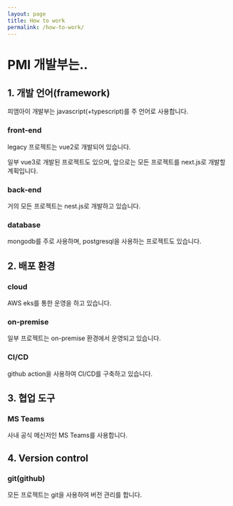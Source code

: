 ```yaml
---
layout: page
title: How to work
permalink: /how-to-work/
---
```


# PMI 개발부는..

## 1. 개발 언어(framework)

피앰아이 개발부는 javascript(+typescript)를 주 언어로 사용합니다.

### front-end

legacy 프로젝트는 vue2로 개발되어 있습니다.

일부 vue3로 개발된 프로젝트도 있으며, 앞으로는 모든 프로젝트를 next.js로 개발할 계획입니다.

### back-end

거의 모든 프로젝트는  nest.js로 개발하고 있습니다.

### database

mongodb를 주로 사용하며, postgresql을 사용하는 프로젝트도 있습니다.


## 2. 배포 환경

### cloud 

AWS eks를 통한 운영을 하고 있습니다.

### on-premise

일부 프로젝트는 on-premise 환경에서 운영되고 있습니다.

### CI/CD

github action을 사용하여 CI/CD를 구축하고 있습니다.

## 3. 협업 도구

### MS Teams

사내 공식 메신저인 MS Teams를 사용합니다.

## 4. Version control

### git(github)

모든 프로젝트는 git을 사용하여 버전 관리를 합니다.


